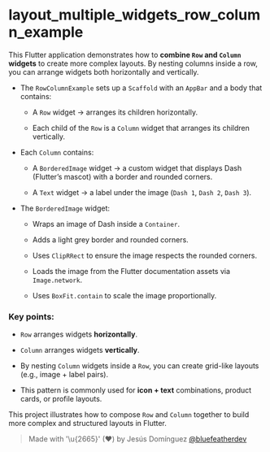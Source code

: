 # layout_multiple_widgets_row_column_example

This Flutter application demonstrates how to **combine `Row` and `Column` widgets** to create more complex layouts. By nesting columns inside a row, you can arrange widgets both horizontally and vertically.

- The `RowColumnExample` sets up a `Scaffold` with an `AppBar` and a body that contains:
  - A `Row` widget → arranges its children horizontally.
  
  - Each child of the `Row` is a `Column` widget that arranges its children vertically.

- Each `Column` contains:
  - A `BorderedImage` widget → a custom widget that displays Dash (Flutter’s mascot) with a border and rounded corners.
  
  - A `Text` widget → a label under the image (`Dash 1`, `Dash 2`, `Dash 3`).

- The `BorderedImage` widget:
  - Wraps an image of Dash inside a `Container`.
  
  - Adds a light grey border and rounded corners.
  - Uses `ClipRRect` to ensure the image respects the rounded corners.
  - Loads the image from the Flutter documentation assets via `Image.network`.
  - Uses `BoxFit.contain` to scale the image proportionally.

### Key points:
- `Row` arranges widgets **horizontally**.

- `Column` arranges widgets **vertically**.
- By nesting `Column` widgets inside a `Row`, you can create grid-like layouts (e.g., image + label pairs).
- This pattern is commonly used for **icon + text** combinations, product cards, or profile layouts.

This project illustrates how to compose `Row` and `Column` together to build more complex and structured layouts in Flutter.

> Made with '\u{2665}' (♥) by Jesús Domínguez [@bluefeatherdev](https://github.com/bluefeatherdev)
